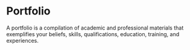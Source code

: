 # Portfolio
 A portfolio is a compilation of academic and professional materials that exemplifies your beliefs, skills, qualifications, education, training, and experiences.
